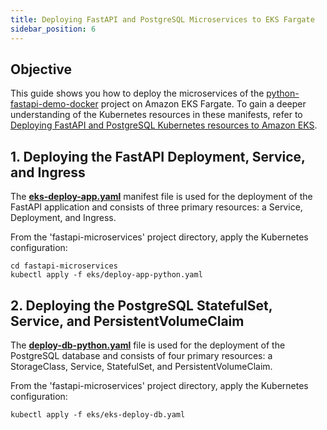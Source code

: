 ```yaml
---
title: Deploying FastAPI and PostgreSQL Microservices to EKS Fargate
sidebar_position: 6
---
```

## Objective
This guide shows you how to deploy the microservices of the [python-fastapi-demo-docker](https://github.com/aws-samples/python-fastapi-demo-docker) project on Amazon EKS Fargate. To gain a deeper understanding of the Kubernetes resources in these manifests, refer to [Deploying FastAPI and PostgreSQL Kubernetes resources to Amazon EKS](about-deploy.md).

## 1. Deploying the FastAPI Deployment, Service, and Ingress
The **[eks-deploy-app.yaml](https://github.com/aws-samples/python-fastapi-demo-docker/blob/main/eks/eks-deploy-app.yaml)** manifest file is used for the deployment of the FastAPI application and consists of three primary resources: a Service, Deployment, and Ingress. 

From the 'fastapi-microservices' project directory, apply the Kubernetes configuration:
```
cd fastapi-microservices
kubectl apply -f eks/deploy-app-python.yaml
```

## 2. Deploying the PostgreSQL StatefulSet, Service, and PersistentVolumeClaim
The **[deploy-db-python.yaml](https://github.com/aws-samples/python-fastapi-demo-docker/blob/main/eks/eks-deploy-db.yaml)** file is used for the deployment of the PostgreSQL database and consists of four primary resources: a StorageClass, Service, StatefulSet, and PersistentVolumeClaim. 

From the 'fastapi-microservices' project directory, apply the Kubernetes configuration:
```
kubectl apply -f eks/eks-deploy-db.yaml
```



